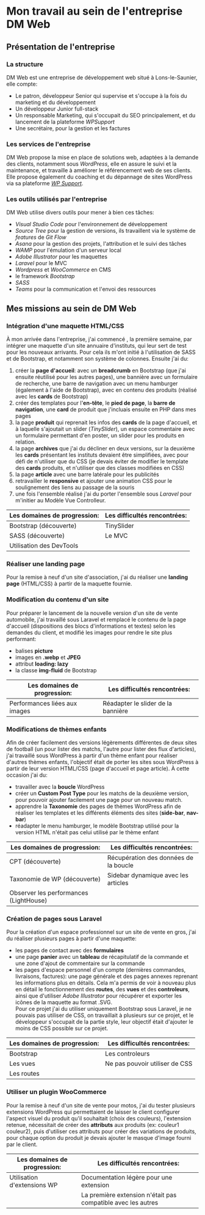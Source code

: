 # Mon travail au sein de l'entreprise DM Web

## Présentation de l'entreprise

### La structure

DM Web est une entreprise de développement web situé à Lons-le-Saunier, elle compte:

- Le patron, développeur Senior qui supervise et s'occupe à la fois du marketing et du développement
- Un développeur Junior full-stack
- Un responsable Marketing, qui s'occupait du SEO principalement, et du lancement de la plateforme *WPSupport*
- Une secrétaire, pour la gestion et les factures 

### Les services de l'entreprise

DM Web propose la mise en place de solutions web, adaptées à la demande des clients, notamment sous *WordPress*, elle en assure le suivi et la maintenance, et travaille à améliorer le référencement web de ses clients.  
Elle propose également du coaching et du dépannage de sites WordPress via sa plateforme [*WP Support*](https://wp-support.fr/).

### Les outils utilisés par l'entreprise

DM Web utilise divers outils pour mener à bien ces tâches:

- *Visual Studio Code* pour l'environnement de développement
- *Source Tree* pour la gestion de versions, ils travaillent via le système de *features* de *Git Flow*
- *Asana* pour la gestion des projets, l'attribution et le suivi des tâches
- *WAMP* pour l'émulation d'un serveur local
- *Adobe Illustrator* pour les maquettes
- *Laravel* pour le MVC
- *Wordpress* et *WooCommerce* en CMS
- le framework *Bootstrap*
- *SASS*
- *Teams* pour la communication et l'envoi des ressources


## Mes missions au sein de DM Web

### Intégration d'une maquette HTML/CSS

À mon arrivée dans l'entreprise, j'ai commencé , la première semaine, par intégrer une maquette d'un site annuaire d'instituts, qui leur sert de test pour les nouveaux arrivants. Pour cela ils m'ont initié à l'utilisation de SASS et de Bootstrap, et notamment son système de colonnes.
Ensuite j'ai du:
1. créer la **page d'accueil**: avec un **breadcrumb** en Bootstrap (que j'ai ensuite réutilisé pour les autres pages), une bannière avec un formulaire de recherche, une barre de navigation avec un menu hamburger (également à l'aide de Bootstrap), avec en contenu des produits (réalisé avec les **cards** de Bootstrap)
2. créer des templates pour l'**en-tête**, le **pied de page**, la **barre de navigation**, une **card** de produit que j'incluais ensuite en PHP dans mes pages
3. la page **produit** qui reprenait les infos des **cards** de la page d'accueil, et à laquelle s'ajoutait un slider (*TinySlider*), un espace commentaire avec un formulaire permettant d'en poster, un slider pour les  produits en relation.
4. la page **archives** que j'ai du décliner en deux versions, sur la deuxième les **cards** présentant les instituts devaient être simplifiées, avec pour défi de n'utiliser que du CSS (je devais éviter de modifier le template des **cards** produits, et n'utiliser que des classes modifiées en CSS)
5. la page **article** avec une barre latérale pour les publicités
6. retravailler le **responsive** et ajouter une animation CSS pour le soulignement des liens au passage de la souris
7. une fois l'ensemble réalisé j'ai du porter l'ensemble sous *Laravel* pour m'initier au Modèle Vue Controlleur.

|Les domaines de progression: |Les difficultés rencontrées: |
|-----------------------------|-----------------------------|
| Bootstrap (découverte)      | TinySlider                  |
| SASS (découverte)           | Le MVC                      |
| Utilisation des DevTools    |                             |

### Réaliser une landing page

Pour la remise à neuf d'un site d'association, j'ai du réaliser une **landing page** (HTML/CSS) à partir de la maquette fournie.

### Modification du contenu d'un site

Pour préparer le lancement de la nouvelle version d'un site de vente automobile, j'ai travaillé sous Laravel et remplacé le contenu de la page d'accueil (dispositions des blocs d'informations et textes) selon les demandes du client, et modifié les images pour rendre le site plus performant: 
- balises **picture** 
- images en **.webp** et **JPEG**
- attribut **loading: lazy**
- la classe **img-fluid** de Bootstrap

|Les domaines de progression:   |Les difficultés rencontrées:       |
|-------------------------------|-----------------------------------|
| Performances liées aux images | Réadapter le slider de la bannière|

### Modifications de thèmes enfants

Afin de créer facilement des versions légèrements différentes de deux sites de football (un pour lister des matchs, l'autre pour lister des flux d'articles), j'ai travaillé sous WordPress à partir d'un thème enfant pour réaliser d'autres thèmes enfants, l'objectif était de porter les sites sous WordPress à partir de leur version HTML/CSS (page d'accueil et page article). À cette occasion j'ai du:
- travailler avec la **boucle** WordPress
- créer un **Custom Post Type** pour les matchs de la deuxième version, pour pouvoir ajouter facilement une page pour un nouveau match.
- apprendre la **Taxonomie** des pages de thèmes WordPress afin de réaliser les templates et les différents éléments des sites (**side-bar**, **nav-bar**)
- réadapter le menu hamburger, le modèle Bootstrap utilisé pour la version HTML n'était pas celui utilisé par le thème enfant

|Les domaines de progression: |Les difficultés rencontrées: |
|-----------------------------|-----------------------------|
| CPT (découverte)                      | Récupération des données de la boucle|
| Taxonomie de WP (découverte)          | Sidebar dynamique avec les articles  |
| Observer les performances (LightHouse)|                                      |

### Création de pages sous Laravel

Pour la création d'un espace professionnel sur un site de vente en gros, j'ai du réaliser plusieurs pages à partir d'une maquette:
- les pages de contact avec des **formulaires**
- une page **panier** avec un **tableau** de récapitulatif de la commande et une zone d'ajout de commentaire sur la commande
- les pages d'espace personnel d'un compte (dernières commandes, livraisons, factures): une page générale et des pages annexes reprenant les informations plus en détails.
Cela m'a permis de voir à nouveau plus en détail le fonctionnement des **routes**, des **vues** et des **controleurs**, ainsi que d'utiliser *Adobe Illustrator* pour récupérer et exporter les icônes de la maquette au format .SVG.  
Pour ce projet j'ai du utiliser uniquement Bootstrap sous Laravel, je ne pouvais pas utiliser de CSS, on travaillait à plusieurs sur ce projet, et le développeur s'occupait de la partie style, leur objectif était d'ajouter le moins de CSS possible sur ce projet.  

|Les domaines de progression: |Les difficultés rencontrées: |
|-----------------------------|-----------------------------|
| Bootstrap                   | Les controleurs               |
| Les vues                    | Ne pas pouvoir utiliser de CSS|
| Les routes                  |                               |

### Utiliser un plugin WooCommerce

Pour la remise à neuf d'un site de vente pour motos, j'ai du tester plusieurs extensions WordPress qui permettaient de laisser le client configurer l'aspect visuel du produit qu'il souhaitait (choix des couleurs), l'extension retenue, nécessitait de créer des **attributs** aux produits (ex: couleur1 couleur2), puis d'utiliser ces attributs pour créer des variations de produits, pour chaque option du produit je devais ajouter le masque d'image fourni par le client.  

|Les domaines de progression: |Les difficultés rencontrées: |
|-----------------------------|-----------------------------|
| Utilisation d'extensions WP | Documentation légère pour une extension                      |
|                             | La première extension n'était pas compatible avec les autres |


